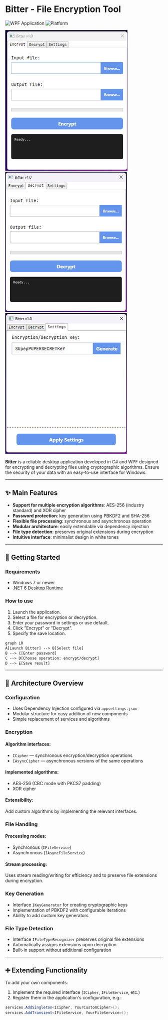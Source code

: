 # Bitter - File Encryption Tool

![WPF Application](https://img.shields.io/badge/.NET%20WPF-Application-blueviolet)
![Platform](https://img.shields.io/badge/Platform-Windows-informational)

![Encryption page](https://github.com/StarredNaga/Bitter/blob/master/Bitter/Images/EncryptPage.bmp)
![Decryption page](https://github.com/StarredNaga/Bitter/blob/master/Bitter/Images/DecryptPage.bmp)
![Settings page](https://github.com/StarredNaga/Bitter/blob/master/Bitter/Images/SettingsPage.bmp)

**Bitter** is a reliable desktop application developed in C# and WPF designed for encrypting and decrypting files using cryptographic algorithms. Ensure the security of your data with an easy-to-use interface for Windows.

---

## ✨ Main Features
- **Support for multiple encryption algorithms**: AES-256 (industry standard) and XOR cipher
- **Password protection**: key generation using PBKDF2 and SHA-256
- **Flexible file processing**: synchronous and asynchronous operation
- **Modular architecture**: easily extendable via dependency injection
- **File type detection**: preserves original extensions during encryption
- **Intuitive interface**: minimalist design in white tones

---

## 🚀 Getting Started

### Requirements
- Windows 7 or newer
- [.NET 6 Desktop Runtime](https://dotnet.microsoft.com/download/dotnet/6.0)

### How to use
1. Launch the application.
2. Select a file for encryption or decryption.
3. Enter your password in settings or use default.
4. Click "Encrypt" or "Decrypt".
5. Specify the save location.

```mermaid
graph LR
A[Launch Bitter] --> B[Select file]
B --> C[Enter password]
C --> D[Choose operation: encrypt/decrypt]
D --> E[Save result]
```

---

## 🧠 Architecture Overview

### Configuration

- Uses Dependency Injection configured via `appsettings.json`
- Modular structure for easy addition of new components
- Simple replacement of services and algorithms

### Encryption

#### Algorithm interfaces:
- `ICipher` — synchronous encryption/decryption operations
- `IAsyncCipher` — asynchronous versions of the same operations

#### Implemented algorithms:
- AES-256 (CBC mode with PKCS7 padding)
- XOR cipher

#### Extensibility:
Add custom algorithms by implementing the relevant interfaces.

### File Handling

#### Processing modes:
- Synchronous (`IFileService`)
- Asynchronous (`IAsyncFileService`)

#### Stream processing:
Uses stream reading/writing for efficiency and to preserve file extensions during encryption.

### Key Generation

- Interface `IKeyGenerator` for creating cryptographic keys
- Implementation of PBKDF2 with configurable iterations
- Ability to add custom key generators

### File Type Detection

- Interface `IFileTypeRecognizer` preserves original file extensions
- Automatically assigns extensions upon decryption
- Built-in support without additional configuration

---

## ➕ Extending Functionality

To add your own components:

1. Implement the required interface (`ICipher`, `IFileService`, etc.)
2. Register them in the application's configuration, e.g.:

```csharp
services.AddSingleton<ICipher, YourCustomCipher>();
services.AddTransient<IFileService, YourFileService>();
```
